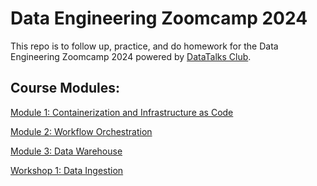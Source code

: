 # Data Engineering Zoomcamp 2024

This repo is to follow up, practice, and do homework for the Data Engineering Zoomcamp 2024 powered by [DataTalks Club](https://datatalks.club/). 

## Course Modules:

[Module 1: Containerization and Infrastructure as Code](https://github.com/DataTalksClub/data-engineering-zoomcamp/tree/main?tab=readme-ov-file#module-1-containerization-and-infrastructure-as-cod)


[Module 2: Workflow Orchestration](https://github.com/DataTalksClub/data-engineering-zoomcamp/tree/main/02-workflow-orchestration)


[Module 3: Data Warehouse](https://github.com/DataTalksClub/data-engineering-zoomcamp/tree/main/03-data-warehouse)

[Workshop 1: Data Ingestion](https://github.com/DataTalksClub/data-engineering-zoomcamp/blob/main/cohorts/2024/workshops/dlt.md)

